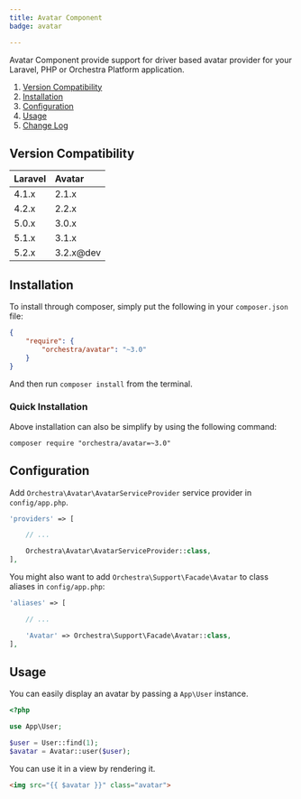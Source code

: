 ```yaml
---
title: Avatar Component
badge: avatar

---
```


Avatar Component provide support for driver based avatar provider for your Laravel, PHP or Orchestra Platform application.

1. [Version Compatibility](#compatibility)
2. [Installation](#installation)
3. [Configuration](#configuration)
4. [Usage](#usage)
5. [Change Log]({doc-url}/components/avatar/changes#v3-2)

<a name="compatibility"></a>
## Version Compatibility

Laravel    | Avatar
:----------|:----------
 4.1.x     | 2.1.x
 4.2.x     | 2.2.x
 5.0.x     | 3.0.x
 5.1.x     | 3.1.x
 5.2.x     | 3.2.x@dev

<a name="installation"></a>
## Installation

To install through composer, simply put the following in your `composer.json` file:

```json
{
    "require": {
        "orchestra/avatar": "~3.0"
    }
}
```

And then run `composer install` from the terminal.

<a name="quick-installation"></a>
### Quick Installation

Above installation can also be simplify by using the following command:

    composer require "orchestra/avatar=~3.0"

<a name="configuration"></a>
## Configuration

Add `Orchestra\Avatar\AvatarServiceProvider` service provider in `config/app.php`.

```php
'providers' => [

    // ...

    Orchestra\Avatar\AvatarServiceProvider::class,
],
```

You might also want to add `Orchestra\Support\Facade\Avatar` to class aliases in `config/app.php`:

```php
'aliases' => [

    // ...

    'Avatar' => Orchestra\Support\Facade\Avatar::class,
],
```

<a name="usage"></a>
## Usage

You can easily display an avatar by passing a `App\User` instance.

```php
<?php

use App\User;

$user = User::find(1);
$avatar = Avatar::user($user);
```

You can use it in a view by rendering it.

```html
<img src="{{ $avatar }}" class="avatar">
```
